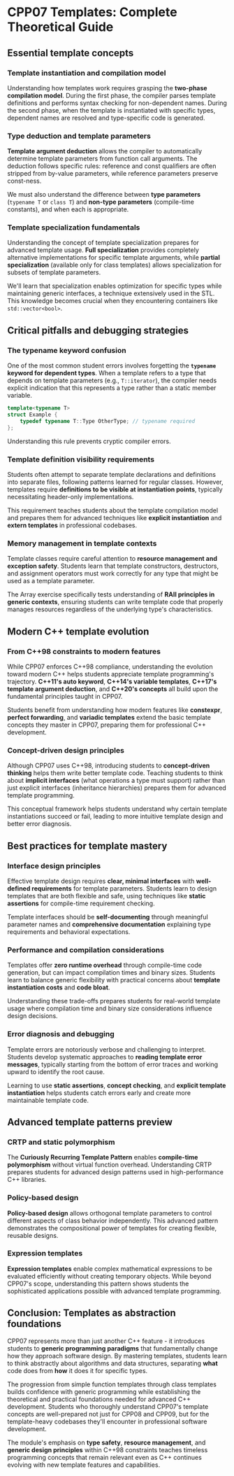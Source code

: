 # CPP07 Templates: Complete Theoretical Guide

## Essential template concepts

### Template instantiation and compilation model

Understanding how templates work requires grasping the **two-phase compilation model**. During the first phase, the compiler parses template definitions and performs syntax checking for non-dependent names. During the second phase, when the template is instantiated with specific types, dependent names are resolved and type-specific code is generated.

### Type deduction and template parameters

**Template argument deduction** allows the compiler to automatically determine template parameters from function call arguments. The deduction follows specific rules: reference and const qualifiers are often stripped from by-value parameters, while reference parameters preserve const-ness.

We must also understand the difference between **type parameters** (`typename T` or `class T`) and **non-type parameters** (compile-time constants), and when each is appropriate.

### Template specialization fundamentals

Understanding the concept of template specialization prepares for advanced template usage. **Full specialization** provides completely alternative implementations for specific template arguments, while **partial specialization** (available only for class templates) allows specialization for subsets of template parameters.

We'll learn that specialization enables optimization for specific types while maintaining generic interfaces, a technique extensively used in the STL. This knowledge becomes crucial when they encountering containers like `std::vector<bool>`.

## Critical pitfalls and debugging strategies

### The typename keyword confusion

One of the most common student errors involves forgetting the **`typename` keyword for dependent types**. When a template refers to a type that depends on template parameters (e.g., `T::iterator`), the compiler needs explicit indication that this represents a type rather than a static member variable.

```cpp
template<typename T>
struct Example {
    typedef typename T::Type OtherType; // typename required
};
```

Understanding this rule prevents cryptic compiler errors.

### Template definition visibility requirements

Students often attempt to separate template declarations and definitions into separate files, following patterns learned for regular classes. However, templates require **definitions to be visible at instantiation points**, typically necessitating header-only implementations.

This requirement teaches students about the template compilation model and prepares them for advanced techniques like **explicit instantiation** and **extern templates** in professional codebases.

### Memory management in template contexts

Template classes require careful attention to **resource management and exception safety**. Students learn that template constructors, destructors, and assignment operators must work correctly for any type that might be used as a template parameter.

The Array exercise specifically tests understanding of **RAII principles in generic contexts**, ensuring students can write template code that properly manages resources regardless of the underlying type's characteristics.

## Modern C++ template evolution

### From C++98 constraints to modern features

While CPP07 enforces C++98 compliance, understanding the evolution toward modern C++ helps students appreciate template programming's trajectory. **C++11's auto keyword**, **C++14's variable templates**, **C++17's template argument deduction**, and **C++20's concepts** all build upon the fundamental principles taught in CPP07.

Students benefit from understanding how modern features like **constexpr**, **perfect forwarding**, and **variadic templates** extend the basic template concepts they master in CPP07, preparing them for professional C++ development.

### Concept-driven design principles

Although CPP07 uses C++98, introducing students to **concept-driven thinking** helps them write better template code. Teaching students to think about **implicit interfaces** (what operations a type must support) rather than just explicit interfaces (inheritance hierarchies) prepares them for advanced template programming.

This conceptual framework helps students understand why certain template instantiations succeed or fail, leading to more intuitive template design and better error diagnosis.

## Best practices for template mastery

### Interface design principles

Effective template design requires **clear, minimal interfaces** with **well-defined requirements** for template parameters. Students learn to design templates that are both flexible and safe, using techniques like **static assertions** for compile-time requirement checking.

Template interfaces should be **self-documenting** through meaningful parameter names and **comprehensive documentation** explaining type requirements and behavioral expectations.

### Performance and compilation considerations

Templates offer **zero runtime overhead** through compile-time code generation, but can impact compilation times and binary sizes. Students learn to balance generic flexibility with practical concerns about **template instantiation costs** and **code bloat**.

Understanding these trade-offs prepares students for real-world template usage where compilation time and binary size considerations influence design decisions.

### Error diagnosis and debugging

Template errors are notoriously verbose and challenging to interpret. Students develop systematic approaches to **reading template error messages**, typically starting from the bottom of error traces and working upward to identify the root cause.

Learning to use **static assertions**, **concept checking**, and **explicit template instantiation** helps students catch errors early and create more maintainable template code.

## Advanced template patterns preview

### CRTP and static polymorphism

The **Curiously Recurring Template Pattern** enables **compile-time polymorphism** without virtual function overhead. Understanding CRTP prepares students for advanced design patterns used in high-performance C++ libraries.

### Policy-based design

**Policy-based design** allows orthogonal template parameters to control different aspects of class behavior independently. This advanced pattern demonstrates the compositional power of templates for creating flexible, reusable designs.

### Expression templates

**Expression templates** enable complex mathematical expressions to be evaluated efficiently without creating temporary objects. While beyond CPP07's scope, understanding this pattern shows students the sophisticated applications possible with advanced template programming.

## Conclusion: Templates as abstraction foundations

CPP07 represents more than just another C++ feature - it introduces students to **generic programming paradigms** that fundamentally change how they approach software design. By mastering templates, students learn to think abstractly about algorithms and data structures, separating **what** code does from **how** it does it for specific types.

The progression from simple function templates through class templates builds confidence with generic programming while establishing the theoretical and practical foundations needed for advanced C++ development. Students who thoroughly understand CPP07's template concepts are well-prepared not just for CPP08 and CPP09, but for the template-heavy codebases they'll encounter in professional software development.

The module's emphasis on **type safety**, **resource management**, and **generic design principles** within C++98 constraints teaches timeless programming concepts that remain relevant even as C++ continues evolving with new template features and capabilities.
